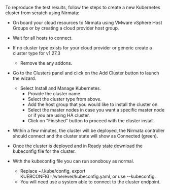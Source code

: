 To reproduce the test results, follow the steps to create a new Kubernetes cluster from scratch using Nirmata:

- On board your cloud resources to Nirmata using VMware vSphere Host Groups or by creating a cloud provider host group.

- Wait for all hosts to connect.
- If no cluster type exists for your cloud provider or generic create a cluster type for v1.27.3
  - Remove the any addons.
- Go to the Clusters panel and click on the Add Cluster button to launch the wizard.
  - Select Install and Manage Kubernetes.
    - Provide the cluster name.
    - Select the cluster type from above.
    - Add the host group that you would like to install the cluster on.
    - Select the master nodes in case you want a specific master node or if you are using HA cluster.
    - Click on "Finished" button to proceed with the cluster install.
- Within a few minutes, the cluster will be deployed, the Nirmata controller should connect and the cluster state will show as Connected (green).
- Once the cluster is deployed and in Ready state download the kubeconfig file for the cluster.
- With the kubeconfig file you can run sonobouy as normal.
  - Replace ~/.kube/config, export KUEBCONFIG=/wherever/kubeconfig.yaml, or use --kubeconfig.
  - You will need use a system able to connect to the cluster endpoint. 
